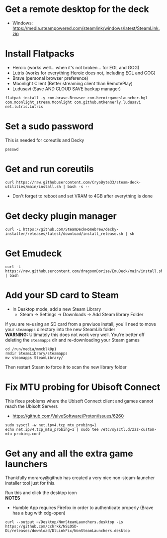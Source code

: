 # Get a remote desktop for the deck
* Windows: https://media.steampowered.com/steamlink/windows/latest/SteamLink.zip

# Install Flatpacks
* Heroic (works well... when it's not broken... for EGL and GOG)
* Lutris (works for everything Heroic does not, including EGL and GOG)
* Brave  (personal browser preference)
* Moonlight Client (Better streaming client than RemotePlay)
* Ludusavi (Save AND CLOUD SAVE backup manager)
```
flatpak install -y com.brave.Browser com.heroicgameslauncher.hgl com.moonlight_stream.Moonlight com.github.mtkennerly.ludusavi net.lutris.Lutris
```

# Set a sudo password
This is needed for coreutils and Decky
```
passwd
```

# Get and run coreutils
```
curl https://raw.githubusercontent.com/CryoByte33/steam-deck-utilities/main/install.sh | bash -s --
```
* Don't forget to reboot and set VRAM to 4GB after everything is done

# Get decky plugin manager
```
curl -L https://github.com/SteamDeckHomebrew/decky-installer/releases/latest/download/install_release.sh | sh
```

# Get Emudeck
```
curl -L https://raw.githubusercontent.com/dragoonDorise/EmuDeck/main/install.sh | bash
```

# Add your SD card to Steam
* In Desktop mode, add a new Steam Library
  - Steam -> Settings -> Downloads -> Add Steam library Folder

If you are re-using an SD card from a previuos install, you'll need to move your `steamapps` directory into the new SteamLib folder  
**WARNING:** Ultimately this does not work very well.  You're better off deleting the `steamapps` dir and re-downloading your Steam games
```
cd /run/media/mmcblk0p1
rmdir SteamLibrary/steamapps
mv steamapps SteamLibrary/
```
Then restart Steam to force it to scan the new library folder
  
# Fix MTU probing for Ubisoft Connect
This fixes problems where the Ubisoft Connect client and games cannot reach the Ubisoft Servers
* https://github.com/ValveSoftware/Proton/issues/6260
```
sudo sysctl -w net.ipv4.tcp_mtu_probing=1
echo net.ipv4.tcp_mtu_probing=1 | sudo tee /etc/sysctl.d/zzz-custom-mtu-probing.conf
```

# Get any and all the extra game launchers
Thankfully moraroy@github has created a very nice non-steam-launcher installer tool just for this.  

Run this and click the desktop icon  
**NOTES**
* Humble App requires Firefox in order to authenticate properly (Brave has a bug with xdg-open)
```
curl --output ~/Desktop/NonSteamLaunchers.desktop -Ls https://github.com/cchrkk/NSLOSD-DL/releases/download/DlLinkFix/NonSteamLaunchers.desktop
```
